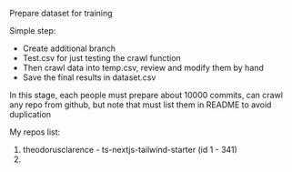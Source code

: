 Prepare dataset for training
 
Simple step:
+ Create additional branch
+ Test.csv for just testing the crawl function 
+ Then crawl data into temp.csv, review and modify them by hand
+ Save the final results in dataset.csv

In this stage, each people must prepare about 10000 commits, can crawl any repo from github, but note that must list them in README to avoid duplication

My repos list:
<br>
1. theodorusclarence - ts-nextjs-tailwind-starter (id 1 - 341)
2. 